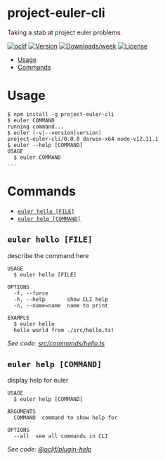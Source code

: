 project-euler-cli
=================

Taking a stab at project euler problems.

[![oclif](https://img.shields.io/badge/cli-oclif-brightgreen.svg)](https://oclif.io)
[![Version](https://img.shields.io/npm/v/project-euler-cli.svg)](https://npmjs.org/package/project-euler-cli)
[![Downloads/week](https://img.shields.io/npm/dw/project-euler-cli.svg)](https://npmjs.org/package/project-euler-cli)
[![License](https://img.shields.io/npm/l/project-euler-cli.svg)](https://github.com/mjsteichen/projecteulercli/blob/master/package.json)

<!-- toc -->
* [Usage](#usage)
* [Commands](#commands)
<!-- tocstop -->
# Usage
<!-- usage -->
```sh-session
$ npm install -g project-euler-cli
$ euler COMMAND
running command...
$ euler (-v|--version|version)
project-euler-cli/0.0.0 darwin-x64 node-v12.11.1
$ euler --help [COMMAND]
USAGE
  $ euler COMMAND
...
```
<!-- usagestop -->
# Commands
<!-- commands -->
* [`euler hello [FILE]`](#euler-hello-file)
* [`euler help [COMMAND]`](#euler-help-command)

## `euler hello [FILE]`

describe the command here

```
USAGE
  $ euler hello [FILE]

OPTIONS
  -f, --force
  -h, --help       show CLI help
  -n, --name=name  name to print

EXAMPLE
  $ euler hello
  hello world from ./src/hello.ts!
```

_See code: [src/commands/hello.ts](https://github.com/mjsteichen/projecteulercli/blob/v0.0.0/src/commands/hello.ts)_

## `euler help [COMMAND]`

display help for euler

```
USAGE
  $ euler help [COMMAND]

ARGUMENTS
  COMMAND  command to show help for

OPTIONS
  --all  see all commands in CLI
```

_See code: [@oclif/plugin-help](https://github.com/oclif/plugin-help/blob/v3.2.0/src/commands/help.ts)_
<!-- commandsstop -->
